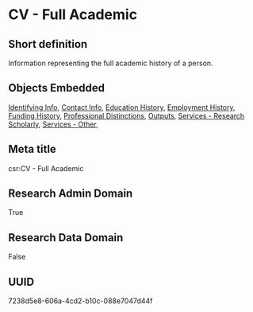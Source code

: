 # CV - Full Academic
## Short definition
Information representing the full academic history of a person.
## Objects Embedded
[Identifying Info](./Identifying%20Info.md), [Contact Info](./Contact%20Info.md), [Education History](./Education%20History.md), [Employment History](./Employment%20History.md), [Funding History](./Funding%20History.md), [Professional Distinctions](./Professional%20Distinctions.md), [Outputs](./Outputs.md), [Services - Research Scholarly](./Services%20-%20Research%20Scholarly.md), [Services - Other](./Services%20-%20Other.md), 
## Meta title
csr:CV - Full Academic
## Research Admin Domain
True
## Research Data Domain
False
## UUID
7238d5e8-606a-4cd2-b10c-088e7047d44f
